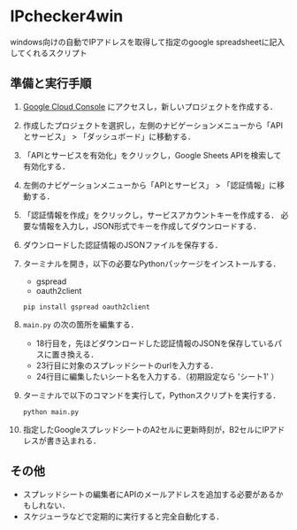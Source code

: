# IPchecker4win
windows向けの自動でIPアドレスを取得して指定のgoogle spreadsheetに記入してくれるスクリプト

## 準備と実行手順

1. [Google Cloud Console](https://console.cloud.google.com/) にアクセスし，新しいプロジェクトを作成する．

2. 作成したプロジェクトを選択し，左側のナビゲーションメニューから「APIとサービス」 > 「ダッシュボード」に移動する．

3. 「APIとサービスを有効化」をクリックし，Google Sheets APIを検索して有効化する．

4. 左側のナビゲーションメニューから「APIとサービス」 > 「認証情報」に移動する．

5. 「認証情報を作成」をクリックし，サービスアカウントキーを作成する．
必要な情報を入力し，JSON形式でキーを作成してダウンロードする．

6. ダウンロードした認証情報のJSONファイルを保存する．

7. ターミナルを開き，以下の必要なPythonパッケージをインストールする．
    - gspread
    - oauth2client
    ```
    pip install gspread oauth2client
    ```

8. `main.py` の次の箇所を編集する．
    - 18行目を，先ほどダウンロードした認証情報のJSONを保存しているパスに置き換える．
    - 23行目に対象のスプレッドシートのurlを入力する．
    - 24行目に編集したいシート名を入力する．（初期設定なら 'シート1' ）

9. ターミナルで以下のコマンドを実行して，Pythonスクリプトを実行する．

    ```
    python main.py
    ```

10. 指定したGoogleスプレッドシートのA2セルに更新時刻が，B2セルにIPアドレスが書き込まれる．


## その他
- スプレッドシートの編集者にAPIのメールアドレスを追加する必要があるかもしれない．
- スケジューラなどで定期的に実行すると完全自動化する．
